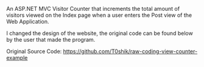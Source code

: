 An ASP.NET MVC Visitor Counter that increments the total amount of visitors viewed on the Index page when a user enters the
Post view of the Web Application.

I changed the design of the website, the original code can be found below by the user that made the program.

Original Source Code: https://github.com/T0shik/raw-coding-view-counter-example